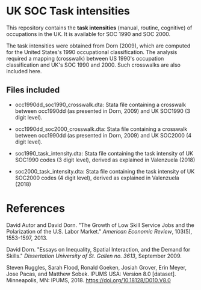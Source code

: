 # UK SOC Task intensities

This repository contains the **task intensities** (manual, routine, cognitive) of occupations in the UK. It is available for SOC 1990 and SOC 2000. 

The task intensities were obtained from Dorn (2009), which are computed for the United States's 1990 occupational classification. The analysis required a mapping (crosswalk) between US 1990's occupation classification and UK's SOC 1990 and 2000. Such crosswalks are also included here.

## Files included

- occ1990dd_soc1990_crosswalk.dta: Stata file containing a crosswalk between occ1990dd (as presented in Dorn, 2009) and UK SOC1990 (3 digit level).

- occ1990dd_soc2000_crosswalk.dta: Stata file containing a crosswalk between occ1990dd (as presented in Dorn, 2009) and UK SOC2000 (4 digit level).	

- soc1990_task_intensity.dta: Stata file containing the task intensity of UK SOC1990 codes (3 digit level), derived as explained in Valenzuela (2018) 

- soc2000_task_intensity.dta: Stata file containing the task intensity of UK SOC2000 codes (4 digit level), derived as explained in Valenzuela (2018)

# References

David Autor and David Dorn. "The Growth of Low Skill Service Jobs and the Polarization of the U.S. Labor Market." *American Economic Review*, 103(5), 1553-1597, 2013.

David Dorn. "Essays on Inequality, Spatial Interaction, and the Demand for Skills." *Dissertation University of St. Gallen no. 3613*, September 2009.

Steven Ruggles, Sarah Flood, Ronald Goeken, Josiah Grover, Erin Meyer, Jose Pacas, and Matthew Sobek. IPUMS USA: Version 8.0 [dataset]. Minneapolis, MN: IPUMS, 2018. https://doi.org/10.18128/D010.V8.0
